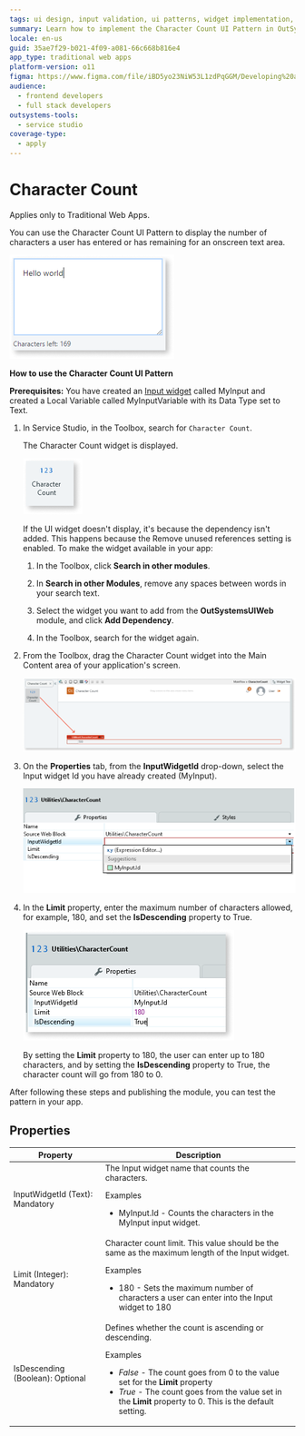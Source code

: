 ```yaml
---
tags: ui design, input validation, ui patterns, widget implementation, data binding
summary: Learn how to implement the Character Count UI Pattern in OutSystems 11 (O11) for Traditional Web Apps to manage text input limits.
locale: en-us
guid: 35ae7f29-b021-4f09-a081-66c668b816e4
app_type: traditional web apps
platform-version: o11
figma: https://www.figma.com/file/iBD5yo23NiW53L1zdPqGGM/Developing%20an%20Application?node-id=245:91
audience:
  - frontend developers
  - full stack developers
outsystems-tools:
  - service studio
coverage-type:
  - apply
---
```


# Character Count

<div class="info" markdown="1">

Applies only to Traditional Web Apps.

</div>

You can use the Character Count UI Pattern to display the number of characters a user has entered or has remaining for an onscreen text area. 

![Screenshot showing an example of the Character Count UI Pattern in a Traditional Web App](images/charactercount-5-ss.png "Character Count Example")

**How to use the Character Count UI Pattern**

**Prerequisites:** You have created an [Input widget](<../../../../../ref/lang/auto/class-input-widget.md>) called MyInput and created a Local Variable called MyInputVariable with its Data Type set to Text.

1. In Service Studio, in the Toolbox, search for `Character Count`.

    The Character Count widget is displayed.

    ![Image of the Character Count widget found in the Service Studio Toolbox](images/charactercount-7-ss.png "Character Count Widget in Service Studio")

    If the UI widget doesn't display, it's because the dependency isn't added. This happens because the Remove unused references setting is enabled. To make the widget available in your app:

    1. In the Toolbox, click **Search in other modules**.

    1. In **Search in other Modules**, remove any spaces between words in your search text.
    
    1. Select the widget you want to add from the **OutSystemsUIWeb** module, and click **Add Dependency**. 
    
    1. In the Toolbox, search for the widget again.

1. From the Toolbox, drag the Character Count widget into the Main Content area of your application's screen.

    ![Dragging the Character Count widget into the Main Content area of an application screen](images/charactercount-8-ss.png "Dragging Character Count Widget")

1. On the **Properties** tab, from the **InputWidgetId** drop-down, select the Input widget Id you have already created (MyInput).

    ![Properties tab showing the selection of the Input widget Id for the Character Count widget](images/charactercount-9-ss.png "Setting Input Widget ID")

1. In the **Limit** property, enter the maximum number of characters allowed, for example, 180, and set the **IsDescending** property to True.

    ![Setting the Limit and IsDescending properties for the Character Count widget](images/charactercount-10-ss.png "Configuring Character Count Properties")

    By setting the **Limit** property to 180, the user can enter up to 180 characters, and by setting the **IsDescending** property to True, the character count will go from 180 to 0.

After following these steps and publishing the module, you can test the pattern in your app.

## Properties

| Property                         | Description                                                                                                                                                                                                                                                                          |
|----------------------------------|--------------------------------------------------------------------------------------------------------------------------------------------------------------------------------------------------------------------------------------------------------------------------------------|
| InputWidgetId (Text): Mandatory  | The Input widget name that counts the characters. <p> Examples <ul><li>MyInput.Id - Counts the characters in the MyInput input widget.</li></ul> </p>                                                                                                                                |
| Limit (Integer): Mandatory       | Character count limit. This value should be the same as the maximum length of the Input widget. <p> Examples <ul><li>180 - Sets the maximum number of characters a user can enter into the Input widget to 180</li></ul> </p>                                                        |
| IsDescending (Boolean): Optional | Defines whether the count is ascending or descending. <p> Examples <ul><li>_False_ - The count goes from 0 to the value set for the **Limit** property</li><li>_True_ - The count goes from the value set in the **Limit** property to 0. This is the default setting.</li></ul></p> |
